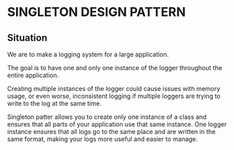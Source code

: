 # SINGLETON DESIGN PATTERN #

## Situation ##

We are to make a logging system for a large application. 

The goal is to have one and only one instance of the logger throughout the entire application.

Creating multiple instances of the logger could cause issues with memory usage, or even worse, inconsistent logging if multiple loggers are trying to write to the log at the same time.

Singleton patter allows you to create only one instance of a class and ensures that all parts of your application use that same instance.
One logger instance ensures that all logs go to the same place and are written in the same format, making your logs more useful and easier to manage.


